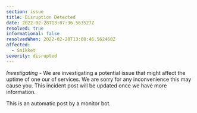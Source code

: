 ```yaml
---
section: issue
title: Disruption Detected
date: 2022-02-28T13:07:36.563527Z
resolved: true
informational: false
resolvedWhen: 2022-02-28T13:08:46.562468Z
affected:
  - Snikket
severity: disrupted
---
```

*Investigating* - We are investigating a potential issue that might affect the uptime of one our of services. We are sorry for any inconvenience this may cause you. This incident post will be updated once we have more information.

This is an automatic post by a monitor bot.
        